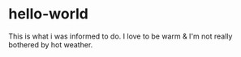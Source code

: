 # hello-world
This is what i was informed to do.
I love to be warm & I'm not really bothered by hot weather.
